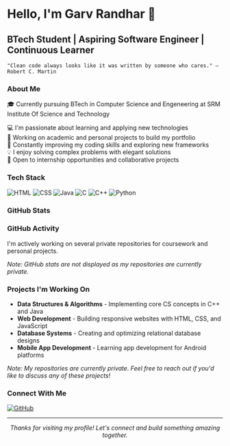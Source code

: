   # Hello, I'm Garv Randhar 👋

## BTech Student | Aspiring Software Engineer | Continuous Learner

```
"Clean code always looks like it was written by someone who cares." — Robert C. Martin
```

### About Me

🎓 Currently pursuing BTech in Computer Science and Engeneering at SRM Institute Of Science and Technology

💻 I'm passionate about learning and applying new technologies  
🔭 Working on academic and personal projects to build my portfolio  
🌱 Constantly improving my coding skills and exploring new frameworks  
💡 I enjoy solving complex problems with elegant solutions  
🤝 Open to internship opportunities and collaborative projects  

### Tech Stack

![HTML](https://img.shields.io/badge/-HTML5-E34F26?style=flat-square&logo=html5&logoColor=white)
![CSS](https://img.shields.io/badge/-CSS3-1572B6?style=flat-square&logo=css3&logoColor=white)
![Java](https://img.shields.io/badge/-Java-007396?style=flat-square&logo=java&logoColor=white)
![C](https://img.shields.io/badge/-C-A8B9CC?style=flat-square&logo=c&logoColor=black)
![C++](https://img.shields.io/badge/-C++-00599C?style=flat-square&logo=c%2B%2B&logoColor=white)
![Python](https://img.shields.io/badge/-Python-3776AB?style=flat-square&logo=python&logoColor=white)

### GitHub Stats

### GitHub Activity

I'm actively working on several private repositories for coursework and personal projects.

*Note: GitHub stats are not displayed as my repositories are currently private.*

### Projects I'm Working On

- **Data Structures & Algorithms** - Implementing core CS concepts in C++ and Java
- **Web Development** - Building responsive websites with HTML, CSS, and JavaScript
- **Database Systems** - Creating and optimizing relational database designs
- **Mobile App Development** - Learning app development for Android platforms

*Note: My repositories are currently private. Feel free to reach out if you'd like to discuss any of these projects!*

### Connect With Me

[![GitHub](https://img.shields.io/badge/-GitHub-181717?style=flat-square&logo=github&logoColor=white)](https://github.com/yourusername)

---

<!-- Simple professional footer without visitor counter -->
<div align="center">
  <i>Thanks for visiting my profile! Let's connect and build something amazing together.</i>
</div>
